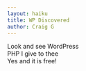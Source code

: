 ```yaml
---
layout: haiku
title: WP Discovered
author: Craig G
---
```


Look and see WordPress<br>
PHP I give to thee<br>
Yes and it is free!<br>



